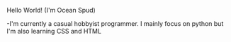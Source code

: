 Hello World! (I'm Ocean Spud)

-I'm currently a casual hobbyist programmer. I mainly focus on python but I'm also learning CSS and HTML
